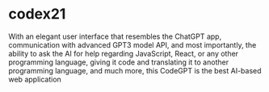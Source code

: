 # codex21
With an elegant user interface that resembles the ChatGPT app, communication with advanced GPT3 model API, and most importantly, 
the ability to ask the AI for help regarding JavaScript, React, or any other programming language, 
giving it code and translating it to another programming language, and much more, this CodeGPT is the best AI-based web application
